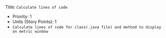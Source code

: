 Title: `Calculate lines of code`
  - Priority: 1
  - Units (Story Points): 1
  - `Calculate lines of code for class(.java file) and method to display on metric window `

